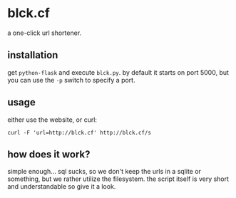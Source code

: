 blck.cf
=======

a one-click url shortener.


installation
------------

get `python-flask` and execute `blck.py`. by default it starts on port
5000, but you can use the `-p` switch to specify a port.


usage
-----

either use the website, or curl:

```
curl -F 'url=http://blck.cf' http://blck.cf/s
```

how does it work?
-----------------

simple enough... sql sucks, so we don't keep the urls in a sqlite or
something, but we rather utilize the filesystem. the script itself is
very short and understandable so give it a look.
